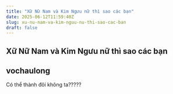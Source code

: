 ```yaml
---
title: "Xữ Nữ Nam và Kim Ngưu nữ thì sao các bạn"
date: 2025-06-12T11:59:40Z
slug: xu-nu-nam-va-kim-nguu-nu-thi-sao-cac-ban
draft: false
---
```


## Xữ Nữ Nam và Kim Ngưu nữ thì sao các bạn

## vochaulong

Có thể thành đôi không ta?????